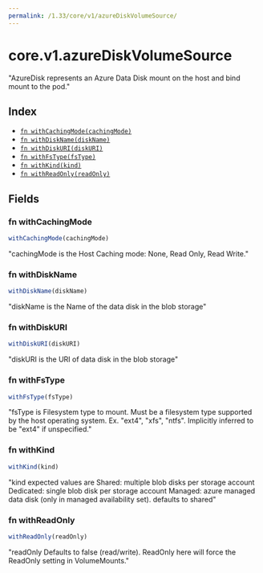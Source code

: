 ```yaml
---
permalink: /1.33/core/v1/azureDiskVolumeSource/
---
```


# core.v1.azureDiskVolumeSource

"AzureDisk represents an Azure Data Disk mount on the host and bind mount to the pod."

## Index

* [`fn withCachingMode(cachingMode)`](#fn-withcachingmode)
* [`fn withDiskName(diskName)`](#fn-withdiskname)
* [`fn withDiskURI(diskURI)`](#fn-withdiskuri)
* [`fn withFsType(fsType)`](#fn-withfstype)
* [`fn withKind(kind)`](#fn-withkind)
* [`fn withReadOnly(readOnly)`](#fn-withreadonly)

## Fields

### fn withCachingMode

```ts
withCachingMode(cachingMode)
```

"cachingMode is the Host Caching mode: None, Read Only, Read Write."

### fn withDiskName

```ts
withDiskName(diskName)
```

"diskName is the Name of the data disk in the blob storage"

### fn withDiskURI

```ts
withDiskURI(diskURI)
```

"diskURI is the URI of data disk in the blob storage"

### fn withFsType

```ts
withFsType(fsType)
```

"fsType is Filesystem type to mount. Must be a filesystem type supported by the host operating system. Ex. \"ext4\", \"xfs\", \"ntfs\". Implicitly inferred to be \"ext4\" if unspecified."

### fn withKind

```ts
withKind(kind)
```

"kind expected values are Shared: multiple blob disks per storage account  Dedicated: single blob disk per storage account  Managed: azure managed data disk (only in managed availability set). defaults to shared"

### fn withReadOnly

```ts
withReadOnly(readOnly)
```

"readOnly Defaults to false (read/write). ReadOnly here will force the ReadOnly setting in VolumeMounts."